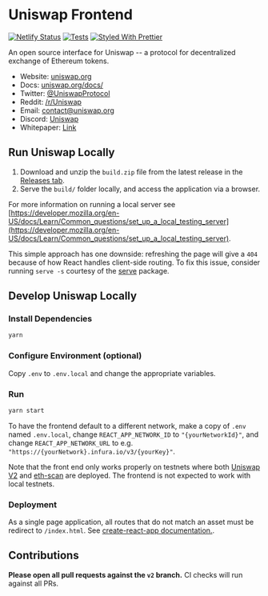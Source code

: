 # Uniswap Frontend

[![Netlify Status](https://api.netlify.com/api/v1/badges/fa110555-b3c7-4eeb-b840-88a835009c62/deploy-status)](https://app.netlify.com/sites/uniswap/deploys)
[![Tests](https://github.com/Uniswap/uniswap-frontend/workflows/Tests/badge.svg?branch=v2)](https://github.com/Uniswap/uniswap-frontend/actions?query=workflow%3ATests)
[![Styled With Prettier](https://img.shields.io/badge/code_style-prettier-ff69b4.svg)](https://prettier.io/)

An open source interface for Uniswap -- a protocol for decentralized exchange of Ethereum tokens.

- Website: [uniswap.org](https://uniswap.org/)
- Docs: [uniswap.org/docs/](https://uniswap.org/docs/)
- Twitter: [@UniswapProtocol](https://twitter.com/UniswapProtocol)
- Reddit: [/r/Uniswap](https://www.reddit.com/r/Uniswap/)
- Email: [contact@uniswap.org](mailto:contact@uniswap.org)
- Discord: [Uniswap](https://discord.gg/Y7TF6QA)
- Whitepaper: [Link](https://hackmd.io/C-DvwDSfSxuh-Gd4WKE_ig)
  
## Run Uniswap Locally
 
1. Download and unzip the `build.zip` file from the latest release in the [Releases tab](https://github.com/Uniswap/uniswap-frontend/releases/latest).
2. Serve the `build/` folder locally, and access the application via a browser.

For more information on running a local server see
 [https://developer.mozilla.org/en-US/docs/Learn/Common_questions/set_up_a_local_testing_server](https://developer.mozilla.org/en-US/docs/Learn/Common_questions/set_up_a_local_testing_server). 

This simple approach has one downside: refreshing the page will give a `404` because of how React handles client-side routing.
To fix this issue, consider running `serve -s` courtesy of the [serve](https://github.com/zeit/serve) package.
  
## Develop Uniswap Locally

### Install Dependencies

```bash
yarn
```

### Configure Environment (optional)

Copy `.env` to `.env.local` and change the appropriate variables.

### Run

```bash
yarn start
```

To have the frontend default to a different network, make a copy of `.env` named `.env.local`, 
change `REACT_APP_NETWORK_ID` to `"{yourNetworkId}"`, and change `REACT_APP_NETWORK_URL` to e.g. 
`"https://{yourNetwork}.infura.io/v3/{yourKey}"`. 

Note that the front end only works properly on testnets where both 
[Uniswap V2](https://uniswap.org/docs/v2/smart-contracts/factory/) and 
[eth-scan](https://github.com/MyCryptoHQ/eth-scan) are deployed.
The frontend is not expected to work with local testnets.

### Deployment

As a single page application, all routes that do not match an asset must be redirect to `/index.html`.
See [create-react-app documentation.](https://create-react-app.dev/docs/deployment#notes-on-client-side-routing).

## Contributions

**Please open all pull requests against the `v2` branch.** 
CI checks will run against all PRs. 
